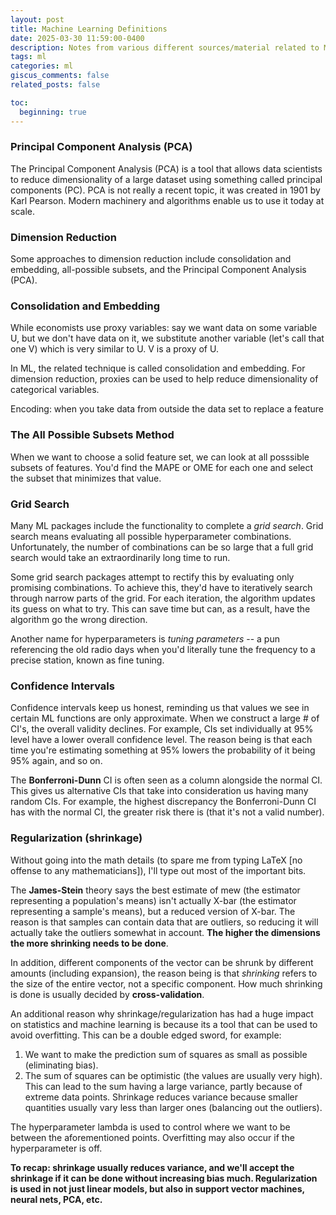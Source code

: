 ```yaml
---
layout: post
title: Machine Learning Definitions
date: 2025-03-30 11:59:00-0400
description: Notes from various different sources/material related to ML
tags: ml
categories: ml
giscus_comments: false
related_posts: false

toc:
  beginning: true
---
```


### Principal Component Analysis (PCA)

The Principal Component Analysis (PCA) is a tool that allows data scientists to reduce dimensionality of a large dataset using something called principal components (PC). PCA is not really a recent topic, it was created in 1901 by Karl Pearson. Modern machinery and algorithms enable us to use it today at scale. 

### Dimension Reduction

Some approaches to dimension reduction include consolidation and embedding, all-possible subsets, and the Principal Component Analysis (PCA). 

### Consolidation and Embedding

While economists use proxy variables: say we want data on some variable U, but we don't have data on it, we substitute another variable (let's call that one V) which is very similar to U. V is a proxy of U. 

In ML, the related technique is called consolidation and embedding. For dimension reduction, proxies can be used to help reduce dimensionality of categorical variables. 

Encoding: when you take data from outside the data set to replace a feature

### The All Possible Subsets Method
When we want to choose a solid feature set, we can look at all posssible subsets of features. You'd find the MAPE or OME for each one and select the subset that minimizes that value.

### Grid Search

Many ML packages include the functionality to complete a _grid search_. Grid search means evaluating all possible hyperparameter combinations. Unfortunately, the number of combinations can be so large that a full grid search would take an extraordinarily long time to run. 

Some grid search packages attempt to rectify this by evaluating only promising combinations. To achieve this, they'd have to iteratively search through narrow parts of the grid. For each iteration, the algorithm updates its guess on what to try. This can save time but can, as a result, have the algorithm go the wrong direction. 

Another name for hyperparameters is _tuning parameters_ -- a pun referencing the old radio days when you'd literally tune the frequency to a precise station, known as fine tuning.

### Confidence Intervals

Confidence intervals keep us honest, reminding us that values we see in certain ML functions are only approximate. When we construct a large # of CI's, the overall validity declines. For example, CIs set individually at 95% level have a lower overall confidence level. The reason being is that each time you're estimating something at 95% lowers the probability of it being 95% again, and so on. 

The __Bonferroni-Dunn__ CI is often seen as a column alongside the normal CI. This gives us alternative CIs that take into consideration us having many random CIs. For example, the highest discrepancy the Bonferroni-Dunn CI has with the normal CI, the greater risk there is (that it's not a valid number).


### Regularization (shrinkage)

Without going into the math details (to spare me from typing LaTeX [no offense to any mathematicians]), I'll type out most of the important bits. 

The __James-Stein__ theory says the best estimate of mew (the estimator representing a population's means) isn't actually X-bar (the estimator representing a sample's means), but a reduced version of X-bar. The reason is that samples can contain data that are outliers, so reducing it will actually take the outliers somewhat in account. __The higher the dimensions the more shrinking needs to be done__. 

In addition, different components of the vector can be shrunk by different amounts (including expansion), the reason being is that _shrinking_ refers to the size of the entire vector, not a specific component. How much shrinking is done is usually decided by __cross-validation__. 

An additional reason why shrinkage/regularization has had a huge impact on statistics and machine learning is because its a tool that can be used to avoid overfitting. This can be a double edged sword, for example:
1. We want to make the prediction sum of squares as small as possible (eliminating bias).
2. The sum of squares can be optimistic (the values are usually very high). This can lead to the sum having a large variance, partly because of extreme data points. Shrinkage reduces variance because smaller quantities usually vary less than larger ones (balancing out the outliers).

The hyperparameter lambda is used to control where we want to be between the aforementioned points. Overfitting may also occur if the hyperparameter is off.

__To recap: shrinkage usually reduces variance, and we'll accept the shrinkage if it can be done without increasing bias much. Regularization is used in not just linear models, but also in support vector machines, neural nets, PCA, etc.__